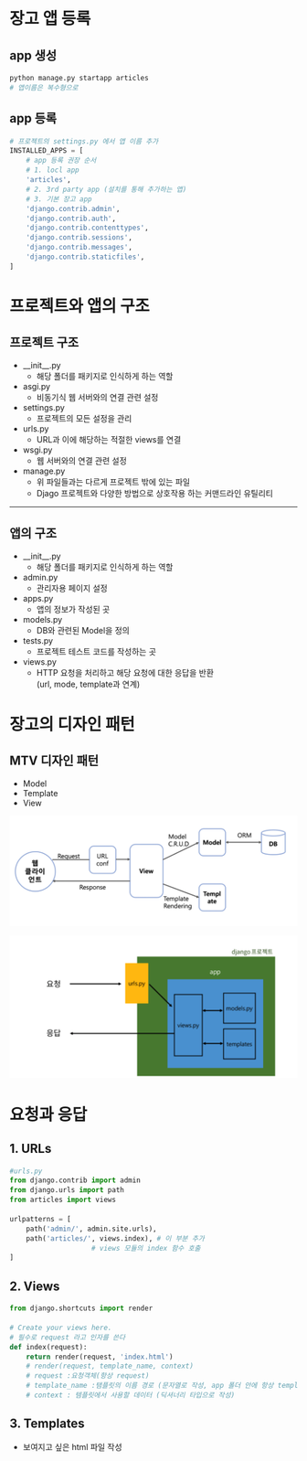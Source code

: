 # 장고 앱 등록
## app 생성

```py
python manage.py startapp articles
# 앱이름은 복수형으로 
```
## app 등록
```py
# 프로젝트의 settings.py 에서 앱 이름 추가
INSTALLED_APPS = [
    # app 등록 권장 순서
    # 1. locl app
    'articles',
    # 2. 3rd party app (설치를 통해 추가하는 앱)
    # 3. 기본 장고 app
    'django.contrib.admin',
    'django.contrib.auth',
    'django.contrib.contenttypes',
    'django.contrib.sessions',
    'django.contrib.messages',
    'django.contrib.staticfiles',
]
```
# 프로젝트와 앱의 구조
## 프로젝트 구조 
- \_\_init\_\_.py
    - 해당 폴더를 패키지로 인식하게 하는 역할
- asgi.py 
    - 비동기식 웹 서버와의 연결 관련 설정
- settings.py
    - 프로젝트의 모든 설정을 관리
- urls.py
    - URL과 이에 해당하는 적절한 views를 연결
- wsgi.py 
    - 웹 서버와의 연결 관련 설정
- manage.py 
    - 위 파일들과는 다르게 프로젝트 밖에 있는 파일
    - Djago 프로젝트와 다양한 방법으로 상호작용 하는 커맨드라인 유틸리티
----------
## 앱의 구조
- \_\_init\_\_.py
    - 해당 폴더를 패키지로 인식하게 하는 역할
- admin.py
    - 관리자용 페이지 설정
- apps.py
    - 앱의 정보가 작성된 곳
- models.py
    - DB와 관련된 Model을 정의
- tests.py
    - 프로젝트 테스트 코드를 작성하는 곳
- views.py
    - HTTP 요청을 처리하고 해당 요청에 대한 응답을 반환<br>
    (url, mode, template과 연계)
# 장고의 디자인 패턴
## MTV 디자인 패턴
- Model
- Template
- View

<img src = '../../img/MVT_pattern.png'>

![MTV](../../img/django_pattern.png)
# 요청과 응답
## 1. URLs
```py
#urls.py
from django.contrib import admin
from django.urls import path
from articles import views

urlpatterns = [
    path('admin/', admin.site.urls),
    path('articles/', views.index), # 이 부분 추가
                    # views 모듈의 index 함수 호출
]
```
## 2. Views
```py
from django.shortcuts import render

# Create your views here.
# 필수로 request 라고 인자를 쓴다
def index(request):
    return render(request, 'index.html')
    # render(request, template_name, context)
    # request :요청객체(항상 request)
    # template_name :탬플릿의 이름 경로 (문자열로 작성, app 폴더 안에 항상 templates라는 폴더 생성 후 그 안에 생성)
    # context : 템플릿에서 사용할 데이터 (딕셔너리 타입으로 작성)
```
## 3. Templates
- 보여지고 싶은 html 파일 작성
    